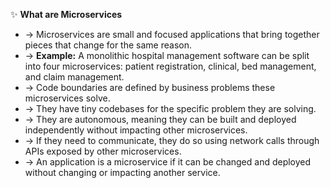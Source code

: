 ✨ **What are Microservices**
- → Microservices are small and focused applications that bring together pieces that change for the same reason.
- → **Example:** A monolithic hospital management software can be split into four microservices: patient registration, clinical, bed management, and claim management.
- → Code boundaries are defined by business problems these microservices solve.
- → They have tiny codebases for the specific problem they are solving.
- → They are autonomous, meaning they can be built and deployed independently without impacting other microservices.
- → If they need to communicate, they do so using network calls through APIs exposed by other microservices.
- → An application is a microservice if it can be changed and deployed without changing or impacting another service.